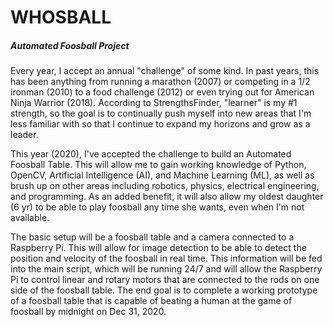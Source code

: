# WHOSBALL

##### Automated Foosball Project

Every year, I accept an annual "challenge" of some kind. In past years, this has been anything from running a marathon (2007) or competing in a 1/2 ironman (2010) to a food challenge (2012) or even trying out for American Ninja Warrior (2018). According to StrengthsFinder, "learner" is my #1 strength, so the goal is to continually push myself into new areas that I'm less familiar with so that I continue to expand my horizons and grow as a leader.

This year (2020), I've accepted the challenge to build an Automated Foosball Table. This will allow me to gain working knowledge of Python, OpenCV, Artificial Intelligence (AI), and Machine Learning (ML), as well as brush up on other areas including robotics, physics, electrical engineering, and programming. As an added benefit, it will also allow my oldest daughter (6 yr) to be able to play foosball any time she wants, even when I'm not available.

The basic setup will be a foosball table and a camera connected to a Raspberry Pi. This will allow for image detection to be able to detect the position and velocity of the foosball in real time. This information will be fed into the main script, which will be running 24/7 and will allow the Raspberry Pi to control linear and rotary motors that are connected to the rods on one side of the foosball table. The end goal is to complete a working prototype of a foosball table that is capable of beating a human at the game of foosball by midnight on Dec 31, 2020.
